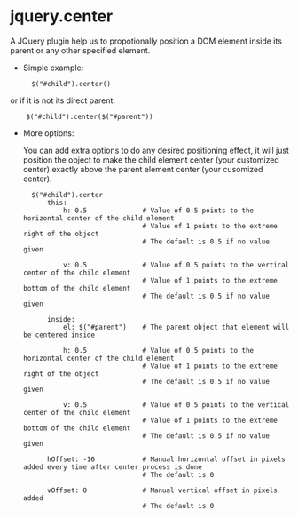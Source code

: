 jquery.center
=============

A JQuery plugin help us to propotionally position a DOM element inside its parent or any other specified element.



* Simple example:


        $("#child").center()
or if it is not its direct parent:
        
        $("#child").center($("#parent"))



* More options:

    You can add extra options to do any desired positioning effect, it will just position the object to make the child element center (your customized center) exactly above the parent element center (your cusomized center).

    
      	$("#child").center
      		this:
      			h: 0.5              # Value of 0.5 points to the horizontal center of the child element
                                    # Value of 1 points to the extreme right of the object
                                    # The default is 0.5 if no value given
      			          
      			v: 0.5              # Value of 0.5 points to the vertical center of the child element
                                    # Value of 1 points to the extreme bottom of the child element
                                    # The default is 0.5 if no value given
      			          
      		inside:
      			el: $("#parent")    # The parent object that element will be centered inside
      			
      			h: 0.5              # Value of 0.5 points to the horizontal center of the child element
                                    # Value of 1 points to the extreme right of the object
                                    # The default is 0.5 if no value given
      			          
      			v: 0.5              # Value of 0.5 points to the vertical center of the child element
                                    # Value of 1 points to the extreme bottom of the child element
                                    # The default is 0.5 if no value given
      			                  
      		hOffset: -16            # Manual horizontal offset in pixels added every time after center process is done
      		                        # The default is 0
      		                        
      		vOffset: 0              # Manual vertical offset in pixels added
      		                        # The default is 0
